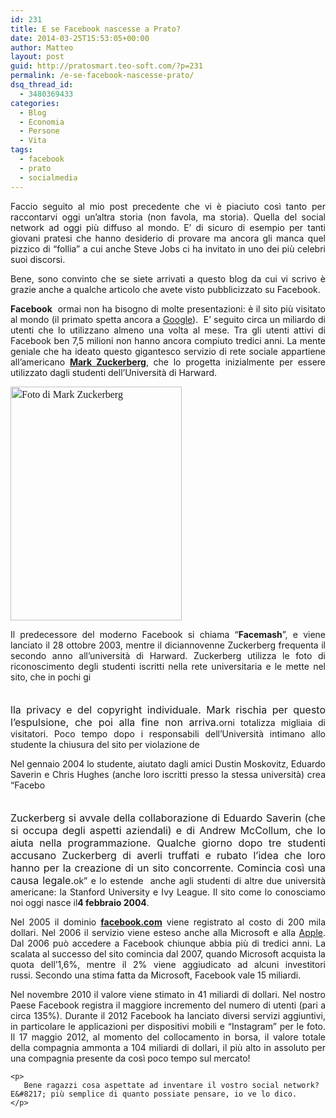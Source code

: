 ```yaml
---
id: 231
title: E se Facebook nascesse a Prato?
date: 2014-03-25T15:53:05+00:00
author: Matteo
layout: post
guid: http://pratosmart.teo-soft.com/?p=231
permalink: /e-se-facebook-nascesse-prato/
dsq_thread_id:
  - 3480369433
categories:
  - Blog
  - Economia
  - Persone
  - Vita
tags:
  - facebook
  - prato
  - socialmedia
---
```

<p style="text-align: justify;">
  Faccio seguito al mio post precedente che vi è piaciuto così tanto per raccontarvi oggi un&#8217;altra storia (non favola, ma storia). Quella del social network ad oggi più diffuso al mondo. E&#8217; di sicuro di esempio per tanti giovani pratesi che hanno desiderio di provare ma ancora gli manca quel pizzico di &#8220;follia&#8221; a cui anche Steve Jobs ci ha invitato in uno dei più celebri suoi discorsi.
</p>

<p style="text-align: justify;">
  Bene, sono convinto che se siete arrivati a questo blog da cui vi scrivo è grazie anche a qualche articolo che avete visto pubblicizzato su Facebook.
</p>

<p style="text-align: justify;">
  <strong>Facebook</strong>  ormai non ha bisogno di molte presentazioni: è il sito più visitato al mondo (il primato spetta ancora a <a title="Storia di Google" href="http://biografieonline.it/biografia.htm?BioID=1546&biografia=Google">Google</a>).  E&#8217; seguito circa un miliardo di utenti che lo utilizzano almeno una volta al mese. Tra gli utenti attivi di Facebook ben 7,5 milioni non hanno ancora compiuto tredici anni. La mente geniale che ha ideato questo gigantesco servizio di rete sociale appartiene all’americano <a title="Mark Zuckerberg" href="http://biografieonline.it/biografia.htm?BioID=2271&biografia=Mark+Zuckerberg"><strong>Mark Zuckerberg</strong></a>, che lo progetta inizialmente per essere utilizzato dagli studenti dell’Università di Harward.
</p>

<div>
  <img class="alignleft" style="font-family: Times; font-style: normal; font-variant: normal; line-height: 22.399999618530273px; font-size: 16px;" title="Foto di Mark Zuckerberg" alt="Foto di Mark Zuckerberg" src="http://biografieonline.it/img/bio/Mark_Zuckerberg_2.jpg" width="274" height="374" /></p> 
  
  <p style="text-align: justify;">
    Il predecessore del moderno Facebook si chiama “<strong>Facemash</strong>”, e viene lanciato il 28 ottobre 2003, mentre il diciannovenne Zuckerberg frequenta il secondo anno all’università di Harward. Zuckerberg utilizza le foto di riconoscimento degli studenti iscritti nella rete universitaria e le mette nel sito, che in pochi gi
  </p>
  
  <p style="text-align: justify;">
    <span style="font-size: 16px;"><br /> lla privacy e del copyright individuale. Mark rischia per questo l’espulsione, che poi alla fine non arriva.</span>orni totalizza migliaia di visitatori. Poco tempo dopo i responsabili dell’Università intimano allo studente la chiusura del sito per violazione de
  </p>
  
  <p style="text-align: justify;">
    Nel gennaio 2004 lo studente, aiutato dagli amici Dustin Moskovitz, Eduardo Saverin e Chris Hughes (anche loro iscritti presso la stessa università) crea “Facebo
  </p>
  
  <p style="text-align: justify;">
    <span style="font-size: 16px;"><br /> Zuckerberg si avvale della collaborazione di Eduardo Saverin (che si occupa degli aspetti aziendali) e di Andrew McCollum, che lo aiuta nella programmazione. Qualche giorno dopo tre studenti accusano Zuckerberg di averli truffati e rubato l’idea che loro hanno per la creazione di un sito concorrente. Comincia così una causa legale.</span>ok” e lo estende  anche agli studenti di altre due università americane: la Stanford University e Ivy League. Il sito come lo conosciamo noi oggi nasce il<strong>4 febbraio 2004</strong>.
  </p>
  
  <p style="text-align: justify;">
    Nel 2005 il dominio <a title="Facebook.com" href="http://www.facebook.com/"><strong>facebook.com</strong></a> viene registrato al costo di 200 mila dollari. Nel 2006 il servizio viene esteso anche alla Microsoft e alla <a title="La storia di Apple Computer" href="http://cultura.biografieonline.it/la-storia-di-apple-computer/">Apple</a>. Dal 2006 può accedere a Facebook chiunque abbia più di tredici anni. La scalata al successo del sito comincia dal 2007, quando Microsoft acquista la quota dell’1,6%, mentre il 2% viene aggiudicato ad alcuni investitori russi. Secondo una stima fatta da Microsoft, Facebook vale 15 miliardi.<!--more-->
  </p>
  
  <div>
    <p style="text-align: justify;">
      Nel novembre 2010 il valore viene stimato in 41 miliardi di dollari. Nel nostro Paese Facebook registra il maggiore incremento del numero di utenti (pari a circa 135%). Durante il 2012 Facebook ha lanciato diversi servizi aggiuntivi, in particolare le applicazioni per dispositivi mobili e “Instagram” per le foto. Il 17 maggio 2012, al momento del collocamento in borsa, il valore totale della compagnia ammonta a 104 miliardi di dollari, il più alto in assoluto per una compagnia presente da così poco tempo sul mercato!
    </p>
    
    <p>
       Bene ragazzi cosa aspettate ad inventare il vostro social network? E&#8217; più semplice di quanto possiate pensare, io ve lo dico.
    </p>
  </div>
</div>
